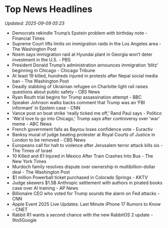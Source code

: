 # Top News Headlines

_Updated: 2025-09-09 05:23_

- Democrats rekindle Trump’s Epstein problem with birthday note - Financial Times
- Supreme Court lifts limits on immigration raids in the Los Angeles area - The Washington Post
- Noem says immigration raid at Hyundai plant in Georgia won’t deter investment in the U.S. - PBS
- President Donald Trump’s administration announces immigration ‘blitz’ beginning in Chicago - Chicago Tribune
- At least 19 killed, hundreds injured in protests after Nepal social media ban - The Washington Post
- Deadly stabbing of Ukrainian refugee on Charlotte light rail raises questions about public safety - CBS News
- Ryan Routh trial begins for Trump assassination attempt - BBC
- Speaker Johnson walks backs comment that Trump was an ‘FBI informant’ in Epstein case - CNN
- Vance post on boat strike ‘really ticked me off,’ Rand Paul says - Politico
- 'We'd love to go into Chicago,' Trump says after controversy over 'war' meme - ABC News
- French government falls as Bayrou loses confidence vote - Euractiv
- Banksy mural of judge beating protester at Royal Courts of Justice in London to be removed - CBS News
- Europeans call for halt to violence after Jerusalem terror attack kills six - The Times of Israel
- 10 Killed and 61 Injured in Mexico After Train Crashes Into Bus - The New York Times
- Murdoch family resolves dispute over ownership in multibillion-dollar deal - The Washington Post
- $1 million Powerball ticket purchased in Colorado Springs - KKTV
- Judge skewers $1.5B Anthropic settlement with authors in pirated books case over AI training - AP News
- Billionaire CEO who voted for Trump sounds the alarm on Fed attacks - CNN
- Apple Event 2025 Live Updates: Last Minute iPhone 17 Rumors to Know - CNET
- Rabbit R1 wants a second chance with the new RabbitOS 2 update - 9to5Google